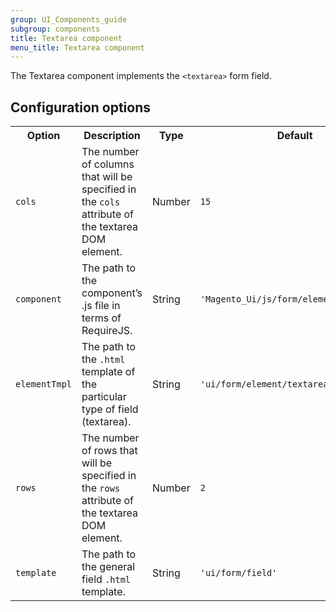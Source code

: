 ```yaml
---
group: UI_Components_guide
subgroup: components
title: Textarea component
menu_title: Textarea component
---
```


The Textarea component implements the `<textarea>` form field.

## Configuration options

<table>
  <tr>
    <th>
      Option
    </th>
    <th>
      Description
    </th>
    <th>
      Type
    </th>
    <th>
      Default
    </th>
  </tr>
  <tr>
    <td>
      <code>cols</code>
    </td>
    <td>
      The number of columns that will be specified in the
      <code>cols</code> attribute of the textarea DOM element.
    </td>
    <td>
      Number
    </td>
    <td>
      <code>15</code>
    </td>
  </tr>
  <tr>
    <td>
      <code>component</code>
    </td>
    <td>
      The path to the component’s .js file in terms of RequireJS.
    </td>
    <td>
      String
    </td>
    <td>
      <code>'Magento_Ui/js/form/element/textarea'</code>
    </td>
  </tr>
  <tr>
    <td>
      <code>elementTmpl</code>
    </td>
    <td>
      The path to the <code>.html</code> template of the particular
      type of field (textarea).
    </td>
    <td>
      String
    </td>
    <td>
      <code>'ui/form/element/textarea'</code>
    </td>
  </tr>
  <tr>
    <td>
      <code>rows</code>
    </td>
    <td>
      The number of rows that will be specified in the
      <code>rows</code> attribute of the textarea DOM element.
    </td>
    <td>
      Number
    </td>
    <td>
      <code>2</code>
    </td>
  </tr>
  <tr>
    <td>
      <code>template</code>
    </td>
    <td>
      The path to the general field <code>.html</code> template.
    </td>
    <td>
      String
    </td>
    <td>
      <code>'ui/form/field'</code>
    </td>
  </tr>
</table>
